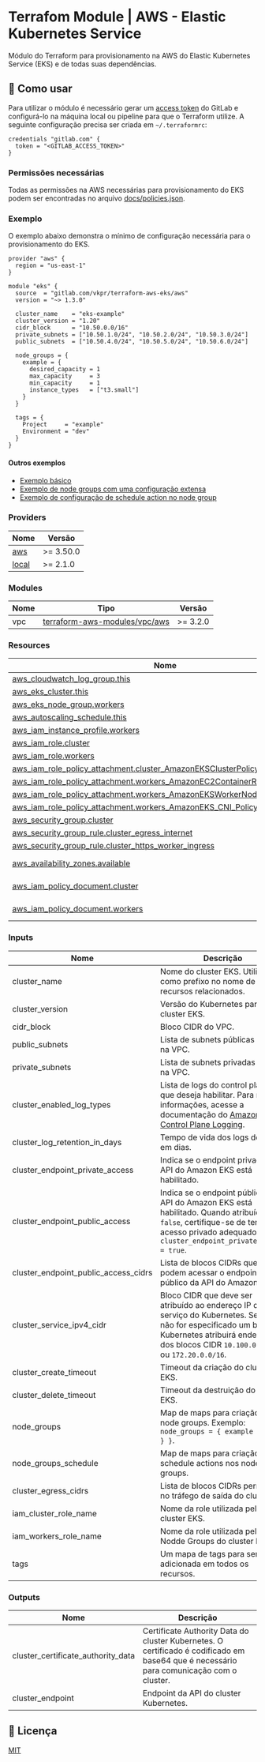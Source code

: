 # Terrafom Module | AWS - Elastic Kubernetes Service

Módulo do Terraform para provisionamento na AWS do Elastic Kubernetes Service (EKS) e de todas suas dependências.

## :rocket: Como usar

Para utilizar o módulo é necessário gerar um [access token](https://docs.gitlab.com/ee/user/profile/personal_access_tokens.html) do GitLab e configurá-lo na máquina local ou pipeline para que o Terraform utilize. A seguinte configuração precisa ser criada em `~/.terraformrc`:

```hcl
credentials "gitlab.com" {
  token = "<GITLAB_ACCESS_TOKEN>"
}
```

### Permissões necessárias

Todas as permissões na AWS necessárias para provisionamento do EKS podem ser encontradas no arquivo [docs/policies.json](./docs/policies.json).

### Exemplo

O exemplo abaixo demonstra o mínimo de configuração necessária para o provisionamento do EKS.

```hcl
provider "aws" {
  region = "us-east-1"
}

module "eks" {
  source  = "gitlab.com/vkpr/terraform-aws-eks/aws"
  version = "~> 1.3.0"

  cluster_name    = "eks-example"
  cluster_version = "1.20"
  cidr_block      = "10.50.0.0/16"
  private_subnets = ["10.50.1.0/24", "10.50.2.0/24", "10.50.3.0/24"]
  public_subnets  = ["10.50.4.0/24", "10.50.5.0/24", "10.50.6.0/24"]

  node_groups = {
    example = {
      desired_capacity = 1
      max_capacity     = 3
      min_capacity     = 1
      instance_types   = ["t3.small"]
    }
  }

  tags = {
    Project     = "example"
    Environment = "dev"
  }
}
```

#### Outros exemplos

- [Exemplo básico](examples/basic)
- [Exemplo de node groups com uma configuração extensa](examples/node_group_extend)
- [Exemplo de configuração de schedule action no node group](examples/node_group_with_schedule)

### Providers
 
| Nome | Versão |
|------|--------|
| [aws](https://registry.terraform.io/providers/hashicorp/aws/3.50.0) | >= 3.50.0 |
| [local](https://registry.terraform.io/providers/hashicorp/local/2.1.0) | >= 2.1.0 |

### Modules

| Nome | Tipo | Versão |
|------|------|--------|
| vpc | [terraform-aws-modules/vpc/aws](https://registry.terraform.io/modules/terraform-aws-modules/vpc/aws/3.2.0) | >= 3.2.0 |

### Resources

| Nome | Tipo |
|------|------|
| [aws_cloudwatch_log_group.this](https://registry.terraform.io/providers/hashicorp/aws/latest/docs/resources/cloudwatch_log_group) | resource |
| [aws_eks_cluster.this](https://registry.terraform.io/providers/hashicorp/aws/latest/docs/resources/eks_cluster) | resource |
| [aws_eks_node_group.workers](https://registry.terraform.io/providers/hashicorp/aws/latest/docs/resources/eks_node_group) | resource |
| [aws_autoscaling_schedule.this](https://registry.terraform.io/providers/hashicorp/aws/latest/docs/resources/autoscaling_schedule) | resource |
| [aws_iam_instance_profile.workers](https://registry.terraform.io/providers/hashicorp/aws/latest/docs/resources/iam_instance_profile) | resource |
| [aws_iam_role.cluster](https://registry.terraform.io/providers/hashicorp/aws/latest/docs/resources/iam_role) | resource |
| [aws_iam_role.workers](https://registry.terraform.io/providers/hashicorp/aws/latest/docs/resources/iam_role) | resource |
| [aws_iam_role_policy_attachment.cluster_AmazonEKSClusterPolicy](https://registry.terraform.io/providers/hashicorp/aws/latest/docs/resources/iam_role_policy_attachment) | resource |
| [aws_iam_role_policy_attachment.workers_AmazonEC2ContainerRegistryReadOnly](https://registry.terraform.io/providers/hashicorp/aws/latest/docs/resources/iam_role_policy_attachment) | resource |
| [aws_iam_role_policy_attachment.workers_AmazonEKSWorkerNodePolicy](https://registry.terraform.io/providers/hashicorp/aws/latest/docs/resources/iam_role_policy_attachment) | resource |
| [aws_iam_role_policy_attachment.workers_AmazonEKS_CNI_Policy](https://registry.terraform.io/providers/hashicorp/aws/latest/docs/resources/iam_role_policy_attachment) | resource |
| [aws_security_group.cluster](https://registry.terraform.io/providers/hashicorp/aws/latest/docs/resources/security_group) | resource |
| [aws_security_group_rule.cluster_egress_internet](https://registry.terraform.io/providers/hashicorp/aws/latest/docs/resources/security_group_rule) | resource |
| [aws_security_group_rule.cluster_https_worker_ingress](https://registry.terraform.io/providers/hashicorp/aws/latest/docs/resources/security_group_rule) | resource |
| [aws_availability_zones.available](https://registry.terraform.io/providers/hashicorp/aws/latest/docs/data-sources/availability_zones) | data source |
| [aws_iam_policy_document.cluster](https://registry.terraform.io/providers/hashicorp/aws/latest/docs/data-sources/iam_policy_document) | data source |
| [aws_iam_policy_document.workers](https://registry.terraform.io/providers/hashicorp/aws/latest/docs/data-sources/iam_policy_document) | data source |

### Inputs

| Nome | Descrição | Tipo | Valor padrão | Obrigatório |
|------|-----------|------|--------------|-------------|
| cluster_name | Nome do cluster EKS. Utilizado como prefixo no nome de alguns recursos relacionados. | `string` | n/a | **Sim** |
| cluster_version | Versão do Kubernetes para o cluster EKS. | `string` | n/a | **Sim** |
| cidr_block | Bloco CIDR do VPC. | `string` | n/a | **Sim** |
| public_subnets | Lista de subnets públicas criadas na VPC. | `list(string)` | n/a | **Sim** |
| private_subnets | Lista de subnets privadas criadas na VPC. | `list(string)` | n/a | **Sim** |
| cluster_enabled_log_types | Lista de logs do control plane que deseja habilitar. Para mais informações, acesse a documentação do [Amazon EKS Control Plane Logging](https://docs.aws.amazon.com/eks/latest/userguide/control-plane-logs.html). | `list(string)` | `[]` | Não |
| cluster_log_retention_in_days | Tempo de vida dos logs definido em dias. | `number` | `90` | Não |
| cluster_endpoint_private_access | Indica se o endpoint privado da API do Amazon EKS está habilitado. | `bool` | `false` | Não |
| cluster_endpoint_public_access | Indica se o endpoint público da API do Amazon EKS está habilitado. Quando atribuído `false`, certifique-se de ter um acesso privado adequado com o `cluster_endpoint_private_access = true`. | `bool` | `true` | Não |
| cluster_endpoint_public_access_cidrs | Lista de blocos CIDRs que podem acessar o endpoint público da API do Amazon EKS. | `list(string)` | `["0.0.0.0/0"]` | Não |
| cluster_service_ipv4_cidr | Bloco CIDR que deve ser atribuído ao endereço IP do serviço do Kubernetes. Se você não for especificado um bloco, o Kubernetes atribuirá endereços dos blocos CIDR `10.100.0.0/16` ou `172.20.0.0/16`. | `string` | `null` | Não |
| cluster_create_timeout | Timeout da criação do cluster EKS. | `string` | `"30m"` | Não |
| cluster_delete_timeout | Timeout da destruição do cluster EKS. | `string` | `"15m"` | Não |
| node_groups | Map de maps para criação dos node groups. Exemplo: `node_groups = { example = { ... } }`. | `any` | `{}` | Não |
| node_groups_schedule | Map de maps para criação de schedule actions nos node groups. | `any` | `{}` | Não |
| cluster_egress_cidrs | Lista de blocos CIDRs permitidos no tráfego de saída do cluster. | `list(string)` | `["0.0.0.0/0"]` | Não |
| iam_cluster_role_name | Nome da role utilizada pelo cluster EKS. | `string` | `""` | Não |
| iam_workers_role_name | Nome da role utilizada pelos Nodde Groups do cluster EKS. | `string` | `""` | Não |
| tags | Um mapa de tags para ser adicionada em todos os recursos. | `map(string)` | `{}` | Não |

### Outputs

| Nome | Descrição |
|------|-----------|
| cluster_certificate_authority_data | Certificate Authority Data do cluster Kubernetes. O certificado é codificado em base64 que é necessário para comunicação com o cluster. |
| cluster_endpoint | Endpoint da API do cluster Kubernetes. |

## :memo: Licença

[MIT](LICENSE)
